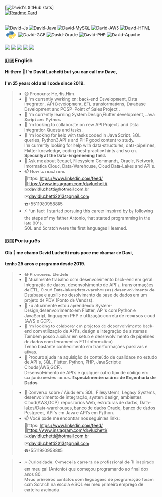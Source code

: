 [![David's GitHub stats](https://github-readme-stats.vercel.app/api?username=Davidluchetti&theme=highcontrast&show_icons=true)]
<br>
[![Readme Card](https://github-readme-stats.vercel.app/api/pin/?username=Davidluchetti&repo=github-readme-stats)](https://github.com/anuraghazra/github-readme-stats)
<div style="display: inline_block"><br>
  <img align="center" alt="David-Js" height="30" width="40" src="https://cdn.jsdelivr.net/gh/devicons/devicon/icons/javascript/javascript-original.svg">
  <img align="center" alt="David-Java" height="30" width="40" src="https://cdn.jsdelivr.net/gh/devicons/devicon/icons/java/java-plain-wordmark.svg">
  <img align="center" alt="David-MySQL" height="30" width="40" src="https://cdn.jsdelivr.net/gh/devicons/devicon/icons/mysql/mysql-original-wordmark.svg">
  <img align="center" alt="David-AWS" height="30" width="40" src="https://cdn.jsdelivr.net/gh/devicons/devicon/icons/amazonwebservices/amazonwebservices-original-wordmark.svg">
  <img align="center" alt="David-HTML" height="30" width="40" src="https://cdn.jsdelivr.net/gh/devicons/devicon/icons/html5/html5-original-wordmark.svg">
  <img align="center" alt="David-Python" height="30" width="40" src="https://raw.githubusercontent.com/devicons/devicon/master/icons/python/python-original.svg">
  <img align="center" alt="David-GCP" height="30" width="40" src="https://cdn.jsdelivr.net/gh/devicons/devicon/icons/googlecloud/googlecloud-original-wordmark.svg">
  <img align="center" alt="David-Oracle" height="30" width="40" src="https://cdn.jsdelivr.net/gh/devicons/devicon/icons/oracle/oracle-original.svg">
  <img align="center" alt="David-PHP" height="30" width="40" src="https://cdn.jsdelivr.net/gh/devicons/devicon/icons/php/php-plain.svg">
  <img align="center" alt="David-Apache" height="30" width="40" src="https://cdn.jsdelivr.net/gh/devicons/devicon/icons/apache/apache-original-wordmark.svg">
</div>
<br>
<div>
  <a href="https://instagram.com/davluchetti" target="_blank"><img src="https://img.shields.io/badge/-Instagram-%23E4405F?style=for-the-badge&logo=instagram&logoColor=white" target="_blank"></a>
   <a href = "mailto:davidluchetti@hotmail.com.br"><img src="https://img.shields.io/badge/Microsoft_Outlook-0078D4?style=for-the-badge&logo=microsoft-outlook&logoColor=white?style=for-the-badge&logo=gmail&logoColor=white" target="_blank"></a>
  <a href = "mailto:davidluchetti2013@gmail.com"><img src="https://img.shields.io/badge/-Gmail-%23333?style=for-the-badge&logo=gmail&logoColor=white" target="_blank"></a>
  <a href="https://www.linkedin.com/in/david-luchetti-b04ab3182/" target="_blank"><img src="https://img.shields.io/badge/-LinkedIn-%230077B5?style=for-the-badge&logo=linkedin&logoColor=white" target="_blank"></a>
    <a href="https://wa.me/5511980968885" target="_blank"><img src="https://img.shields.io/badge/WhatsApp-25D366?style=for-the-badge&logo=whatsapp&logoColor=white?style=for-the-badge&logo=linkedin&logoColor=white" target="_blank"></a>
</div>

### <p>:us_outlying_islands: English
#### Hi there 👋 I'm David Luchetti but you can call me Dave,<br>
#### I'm 25 years old and I code since 2019.
> - 😄 Pronouns: He,His,Him.<br>
> - 👔 I’m currently working on: back-end Development, Data Integraton, API Development, ETL transformations, Database Development and POSP (Point of Sales Project).<br>
> - 📖 I’m currently learning System Design,Flutter development, Java Script and Python.<br>
> - 👯 I’m looking to collaborate on new API Projects and Data Integration Quests and tasks.<br>
> - 🤔 I’m looking for help with tasks coded in Java Script, SQL queries, Python3 API's and PHP good content to study.<br>
I'm currently looking for help with data-structures, data-pipelines, Flutter knowledge, coding best-practice hints and so on.<br>
**Specially at the Data-Engeneering field.**<br>
> - 💬 Ask me about Sequel, Filesystem Commands, Oracle, Network, Informatica Cloud, Data-Warehouse, Cloud Data-Lakes and API's.<br>
> - 📫 How to reach me:<br>
📑https: https://www.linkedin.com/feed/<br>
📸https://www.instagram.com/davluchetti/<br>
✉️davidluchetti@hotmail.com.br<br>
✉️davidluchetti2013@gmail.com<br>
☎️+5511980958885<br>
> - ⚡ Fun fact: I started porsuing this career inspired by by following the steps of my father Antonio, that started programming in the late 80's.<br>
SQL and Scratch were the first languages I learned.</p>

### <p>:brazil: Português
#### Olá 👋 me chamo David Luchetti mais pode me chamar de Davi,<br>
#### tenho 25 anos e programo desde 2019.
> - 😄 Pronomes: Ele,dele<br>
> - 👔 Atualmente trabalho com desenvolvimento back-end em geral: Integração de dados, desenvolvimento de API's, transformações de ETL, Cloud Data-lakes(data-warehouses) desenvolvimento de Database e auxílio no desolvimento da base de dados em um projeto de PDV (Ponto de Vendas).<br>
> - 📖 Eu atualmente estou aprendendo System-Design,desenvolvimento em Flutter, API's com Python e JavaScript, linguagem PHP e utilização correta de recursos cloud (AWS e GCP).<br>
> - 👯 I’m looking to colaborar em projetos de desenvolvimento back-end com utilização de API's, design e integração de sistemas.<br>
Também posso auxiliar em setup e desenvolvimento de pipelines de dados com ferramentas ETL(Informatica).<br>
Tenho bastante conhecimento em transformações passivas e ativas.
> - 🤔 Procuro ajuda na aquisição de conteúdo de qualidade no estudo de API's, SQL, Flutter, Python, PHP, JavaScript e Clouds(AWS,GCP).<br>
Desenvolvimento de API's e qualquer outro tipo de código em conjunto nestes ramos. **Especialmente na área de Engenharia de Dados**<br>

> - 💬 Converso sobre / Ajudo em: SQL, Filesystems, Legacy Systems, desenvolvimento de integração, system design, ambientes Cloud(AWS,GCP), repositórios Web, estruturas de dados, Data-lakes/Data-warehouses, banco de dados Oracle, banco de dados Postgrees, API's em Java e API's em Python.<br>
> - 📫 Você pode me encontrar nos seguintes links:<br>
📑https: https://www.linkedin.com/feed/<br>
📸https://www.instagram.com/davluchetti/<br>
✉️davidluchetti@hotmail.com.br<br>
✉️davidluchetti2013@gmail.com<br>
☎️+5511980958885<br>

> - ⚡ Curiosidade: Comecei a carreira de profissional de TI inspirado em meu pai (Antonio) que começou programando ao final dos anos 80.<br> Meus primeiros contatos com linguagens de programação foram com Scratch na escola e SQL em meu primeiro emprego de carteira ascinada.</p>
